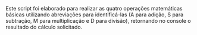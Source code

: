 Este script foi elaborado para realizar as quatro operações matemáticas básicas utilizando abreviações para identificá-las (A para adição, S para subtração, M para multiplicação e D para divisão), 
retornando no console o resultado do cálculo solicitado.
